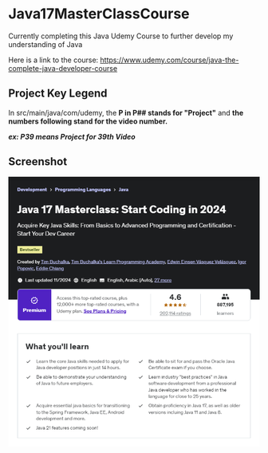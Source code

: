 # Java17MasterClassCourse


Currently completing this Java Udemy Course to further develop my understanding of Java

Here is a link to the course: https://www.udemy.com/course/java-the-complete-java-developer-course


## Project Key Legend
In src/main/java/com/udemy, the **P in P## stands for "Project"** and **the numbers following stand for the video number.**

***ex: P39 means Project for 39th Video***

## Screenshot


![Java17MasterClassCourse.png](images/Java17MasterClassCourse.png)